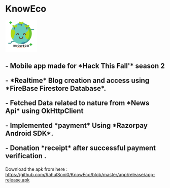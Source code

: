 # KnowEco 
<img src="ic_final_logo.png" alt="KnowEco logo" style="height: 100px; width:100px;"/>

<h2>
  <p> - Mobile app made for *Hack This Fall'*  season 2
<p> - *Realtime* Blog creation and access using *FireBase Firestore Database*.
<p> - Fetched Data related to nature from *News Api* using OkHttpClient
<p> - Implemented *payment* Using *Razorpay Android SDK*.
<p> - Donation *receipt* after successful payment verification .</h2>

Download the apk from here : https://github.com/RahulSoni0/KnowEco/blob/master/app/release/app-release.apk
